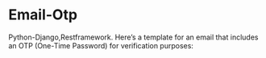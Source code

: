 # Email-Otp
Python-Django,Restframework. Here’s a template for an email that includes an OTP (One-Time Password) for verification purposes:
